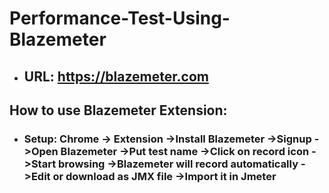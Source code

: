 # Performance-Test-Using-Blazemeter

- ## URL: https://blazemeter.com
## How to use Blazemeter Extension:
- ### Setup: Chrome -> Extension ->Install Blazemeter ->Signup ->Open Blazemeter ->Put test name ->Click on record icon ->Start browsing ->Blazemeter will record automatically ->Edit or download as JMX file ->Import it in Jmeter
